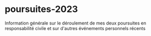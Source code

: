 # poursuites-2023
Information générale sur le déroulement de mes deux poursuites en responsabilité civile et sur d'autres événements personnels récents
